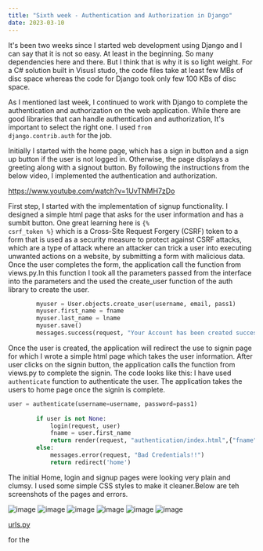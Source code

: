 ```yaml
---
title: "Sixth week - Authentication and Authorization in Django"
date: 2023-03-10
---
```


It's been two weeks since I started web development using Django and I can say that it is not so easy. At least in the beginning. So many dependencies here and there. But I think that is why it is so light weight. For a C# solution built in Visusl studo, the code files take at least few MBs of disc space whereas the code for Django took only few 100 KBs of disc space. 

As I mentioned last week, I continued to work with Django to complete the authentication and authorization on the web application. While there are good libraries that can handle authentication and authorization, It's important to select the right one. I used <code>from django.contrib.auth</code> for the job. 

Initially I started with the home page, which has a sign in button and a sign up button if the user is not logged in. Otherwise, the page displays a greeting along with a signout button. By following the instructions from the below video, I implemented the authentication and authorization.

<a href="https://www.youtube.com/watch?v=1UvTNMH7zDo">https://www.youtube.com/watch?v=1UvTNMH7zDo</a>

First step, I started with the implementation of signup functionality. I designed a simple html page that asks for the user information and has a sumbit button. One great learning here is <code>{% csrf_token %}</code> which is a Cross-Site Request Forgery (CSRF) token to a form that is used as a security measure to protect against CSRF attacks, which are a type of attack where an attacker can trick a user into executing unwanted actions on a website, by submitting a form with malicious data. Once the user completes the form, the application call the function from views.py.In this function I took all the parameters passed from the interface into the parameters and the used the create_user function of the auth library to create the user.

```python
        myuser = User.objects.create_user(username, email, pass1)
        myuser.first_name = fname
        myuser.last_name = lname
        myuser.save()
        messages.success(request, "Your Account has been created succesfully!")
```
Once the user is created, the application will redirect the use to signin page for which I wrote a simple html page which takes the user information. After user clicks on the signin button, the application calls the function from views.py to complete the signin. The code looks like this: I have used <code>authenticate</code> function to authenticate the user. The application takes the users to home page once the signin is complete.

```python
user = authenticate(username=username, password=pass1)
        
        if user is not None:
            login(request, user)
            fname = user.first_name
            return render(request, "authentication/index.html",{"fname":fname})
        else:
            messages.error(request, "Bad Credentials!!")
            return redirect('home')
```
The initial Home, login and signup pages were looking very plain and clumsy. I used some simple CSS styles to make it cleaner.Below are teh screenshots of the pages and errors.

![image](https://user-images.githubusercontent.com/113061137/224431744-ff11b5f9-9789-47a8-943a-fc59e57c27a3.png)
![image](https://user-images.githubusercontent.com/113061137/224431773-054fe5cd-92b1-46ea-befa-9b402adb2106.png)
![image](https://user-images.githubusercontent.com/113061137/224431778-f86912a0-c4b4-4668-91da-1f8ce29bffb0.png)
![image](https://user-images.githubusercontent.com/113061137/224431792-f82d345c-3db5-4ae5-9a6e-4157110bf40c.png)
![image](https://user-images.githubusercontent.com/113061137/224431840-972f4a26-2f8f-411d-89c7-412d517f1399.png)
![image](https://user-images.githubusercontent.com/113061137/224431861-a6ff2703-f4a5-4576-b29f-e1e2830e0cc6.png)

<a href="https://github.com/AbhilashKotha/CSCI5300_LanguageLearning_Abhilash/blob/main/PythonFiles\week5\firstWebapplicationWithDjango\firstWebapplicationWithDjango\urls.py">urls.py</a>

for the
